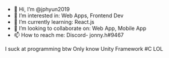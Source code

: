 - 👋 Hi, I’m @jphyun2019
- 👀 I’m interested in: Web Apps, Frontend Dev
- 🌱 I’m currently learning: React.js
- 💞️ I’m looking to collaborate on: Web App, Mobile App
- 📫 How to reach me: Discord- jonny.h#9467



I suck at programming btw
Only know Unity Framework #C LOL
<!---
jphyun2019/jphyun2019 is a ✨ special ✨ repository because its `README.md` (this file) appears on your GitHub profile.
You can click the Preview link to take a look at your changes.
--->
